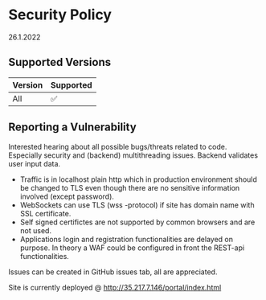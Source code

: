 # Security Policy
26.1.2022
## Supported Versions


| Version | Supported          |
| ------- | ------------------ |
| All     | :white_check_mark: |


## Reporting a Vulnerability

Interested hearing about all possible bugs/threats related to code. Especially security and (backend) multithreading issues. Backend validates user input data.
* Traffic is in localhost plain http which in production environment should be changed to TLS even though there are no sensitive information involved (except password).
* WebSockets can use TLS (wss -protocol) if site has domain name with SSL certificate.
* Self signed certifictes are not supported by common browsers and are not used.
* Applications login and registration functionalities are delayed on purpose. In theory a WAF could be configured in front the REST-api functionalities.

Issues can be created in GitHub issues tab, all are appreciated.

Site is currently deployed @ http://35.217.7.146/portal/index.html
